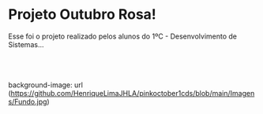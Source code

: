 # Projeto Outubro Rosa!
Esse foi o projeto realizado pelos alunos do 1ºC - Desenvolvimento de Sistemas... 
<br><br><br><br>

background-image: url (https://github.com/HenriqueLimaJHLA/pinkoctober1cds/blob/main/Imagens/Fundo.jpg)
